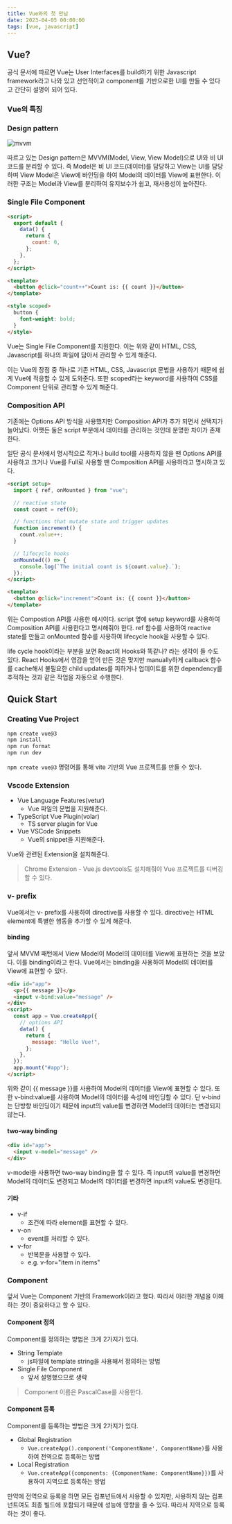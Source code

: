 ```yaml
---
title: Vue와의 첫 만남
date: 2023-04-05 00:00:00
tags: [vue, javascript]
---
```


## Vue?

공식 문서에 따르면 Vue는 User Interfaces를 build하기 위한 Javascript framework라고 나와 있고 선언적이고 component를 기반으로한 UI를 만들 수 있다고 간단히 설명이 되어 있다.

### Vue의 특징

### Design pattern

![mvvm](/imgs/2023-04-05-09-52-08.png)

따르고 있는 Design pattern은 MVVM(Model, View, View Model)으로 UI와 비 UI 코드를 분리할 수 있다. 즉 Model은 비 UI 코드(데이터)를 담당하고 View는 UI를 담당하며 View Model은 View에 바인딩을 하여 Model의 데이터를 View에 표현한다. 이러한 구조는 Model과 View를 분리하여 유지보수가 쉽고, 재사용성이 높아진다.

### Single File Component

```html
<script>
  export default {
    data() {
      return {
        count: 0,
      };
    },
  };
</script>

<template>
  <button @click="count++">Count is: {{ count }}</button>
</template>

<style scoped>
  button {
    font-weight: bold;
  }
</style>
```

Vue는 Single File Component를 지원한다. 이는 위와 같이 HTML, CSS, Javascript를 하나의 파일에 담아서 관리할 수 있게 해준다.

이는 Vue의 장점 중 하나로 기존 HTML, CSS, Javascript 문법을 사용하기 때문에 쉽게 Vue에 적응할 수 있게 도와준다. 또한 scoped라는 keyword를 사용하여 CSS를 Component 단위로 관리할 수 있게 해준다.

### Composition API

기존에는 Options API 방식을 사용했지만 Composition API가 추가 되면서 선택지가 늘어났다. 어쨋든 둘은 script 부분에서 데이터를 관리하는 것인데 분명한 차이가 존재한다.

일단 공식 문서에서 명시적으로 작거나 build tool를 사용하지 않을 땐 Options API를 사용하고 크거나 Vue를 Full로 사용할 땐 Composition API를 사용하라고 명시하고 있다.

```html
<script setup>
  import { ref, onMounted } from "vue";

  // reactive state
  const count = ref(0);

  // functions that mutate state and trigger updates
  function increment() {
    count.value++;
  }

  // lifecycle hooks
  onMounted(() => {
    console.log(`The initial count is ${count.value}.`);
  });
</script>

<template>
  <button @click="increment">Count is: {{ count }}</button>
</template>
```

위는 Compostion API를 사용한 예시이다. script 옆에 setup keyword를 사용하여 Composition API를 사용한다고 명시해줘야 한다. ref 함수를 사용하여 reactive state를 만들고 onMounted 함수를 사용하여 lifecycle hook을 사용할 수 있다.

life cycle hook이라는 부분을 보면 React의 Hooks와 똑같나? 라는 생각이 들 수도 있다. React Hooks에서 영감을 얻어 만든 것은 맞지만 manually하게 callback 함수를 cache해서 불필요한 child updates를 피하거나 업데이트를 위한 dependency를 추적하는 것과 같은 작업을 자동으로 수행한다.

## Quick Start

### Creating Vue Project

```bash
npm create vue@3
npm install
npm run format
npm run dev
```

`npm create vue@3` 명령어를 통해 vite 기반의 Vue 프로젝트를 만들 수 있다.

### Vscode Extension

- Vue Language Features(vetur)
  - Vue 파일의 문법을 지원해준다.
- TypeScript Vue Plugin(volar)
  - TS server plugin for Vue
- Vue VSCode Snippets
  - Vue의 snippet을 지원해준다.

Vue와 관련된 Extension을 설치해준다.

> Chrome Extension - Vue.js devtools도 설치해줘야 Vue 프로젝트를 디버깅할 수 있다.

### v- prefix

Vue에서는 v- prefix를 사용하여 directive를 사용할 수 있다. directive는 HTML element에 특별한 행동을 추가할 수 있게 해준다.

#### binding

앞서 MVVM 패턴에서 View Model이 Model의 데이터를 View에 표현하는 것을 보았다. 이를 binding이라고 한다. Vue에서는 binding을 사용하여 Model의 데이터를 View에 표현할 수 있다.

```html
<div id="app">
  <p>{{ message }}</p>
  <input v-bind:value="message" />
</div>
<script>
  const app = Vue.createApp({
    // options API
    data() {
      return {
        message: "Hello Vue!",
      };
    },
  });
  app.mount("#app");
</script>
```

위와 같이 {{ message }}를 사용하여 Model의 데이터를 View에 표현할 수 있다. 또한 v-bind:value를 사용하여 Model의 데이터를 속성에 바인딩할 수 있다. 단 v-bind는 단방향 바인딩이기 때문에 input의 value를 변경하면 Model의 데이터는 변경되지 않는다.

#### two-way binding

```html
<div id="app">
  <input v-model="message" />
</div>
```

v-model을 사용하면 two-way binding을 할 수 있다. 즉 input의 value를 변경하면 Model의 데이터도 변경되고 Model의 데이터를 변경하면 input의 value도 변경된다.

#### 기타

- v-if
  - 조건에 따라 element를 표현할 수 있다.
- v-on
  - event를 처리할 수 있다.
- v-for
  - 반복문을 사용할 수 있다.
  - e.g. v-for="item in items"

### Component

앞서 Vue는 Component 기반의 Framework이라고 했다. 따라서 이러한 개념을 이해하는 것이 중요하다고 할 수 있다.

#### Component 정의

Component를 정의하는 방법은 크게 2가지가 있다.

- String Template
  - js파일에 template string을 사용해서 정의하는 방법
- Single File Component
  - 앞서 설명했으므로 생략

> Component 이름은 PascalCase를 사용한다.

#### Component 등록

Component를 등록하는 방법은 크게 2가지가 있다.

- Global Registration
  - `Vue.createApp().component('ComponentName', ComponentName)`를 사용하여 전역으로 등록하는 방법
- Local Registration
  - `Vue.createApp({components: {ComponentName: ComponentName}})`를 사용하여 지역으로 등록하는 방법

만약에 전역으로 등록을 하면 모든 컴포넌트에서 사용할 수 있지만, 사용하지 않는 컴포넌트여도 최종 빌드에 포함되기 때문에 성능에 영향을 줄 수 있다. 따라서 지역으로 등록하는 것이 좋다.
